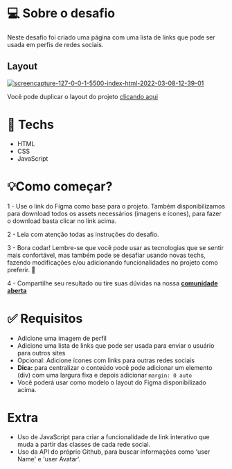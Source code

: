 # 💻 Sobre o desafio

Neste desafio foi criado uma página com uma lista de links que pode ser usada em perfis de redes sociais.

## Layout

<a href="https://ibb.co/B632dZd"><img src="https://i.ibb.co/kDB2k8k/screencapture-127-0-0-1-5500-index-html-2022-03-08-12-39-01.png" alt="screencapture-127-0-0-1-5500-index-html-2022-03-08-12-39-01" border="0"></a>

Você pode duplicar o layout do projeto [clicando aqui](https://www.figma.com/file/yi1ycIyAW8QiGiX9bMFHkU/DD-%2F-Social-links/duplicate) 

# 🚀 **Techs**

- HTML
- CSS
- JavaScript

# 💡**Como começar?**


1 - Use o link do Figma como base para o projeto. Também disponibilizamos para download todos os assets necessários (imagens e ícones), para fazer o download basta clicar no link acima.  

2 - Leia com atenção todas as instruções do desafio.

3 - Bora codar! Lembre-se que você pode usar as tecnologias que se sentir mais confortável, mas também pode se desafiar usando novas techs, fazendo modificações e/ou adicionando funcionalidades no projeto como preferir. 🚀

4 - Compartilhe seu resultado ou tire suas dúvidas na nossa [**comunidade aberta**](https://discord.gg/bacwY2gDCF)  

# ✅ **Requisitos**

- Adicione uma imagem de perfil
- Adicione uma lista de links que pode ser usada para enviar o usuário para outros sites
- Opcional: Adicione ícones com links para outras redes sociais
- **Dica:** para centralizar o conteúdo você pode adicionar um elemento (div) com uma largura fixa e depois adicionar `margin: 0 auto`
- Você poderá usar como modelo o layout do Figma disponibilizado acima.

# **Extra**

- Uso de JavaScript para criar a funcionalidade de link interativo que muda a partir das classes de cada rede social.
- Uso da API do próprio Github, para buscar informações como 'user Name' e 'user Avatar'.
